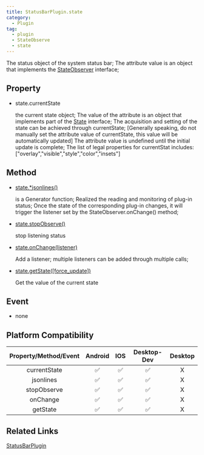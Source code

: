 ```yaml
---
title: StatusBarPlugin.state
category:
  - Plugin 
tag:
  - plugin
  - StateObserve
  - state
---
```


  The status object of the system status bar;
  The attribute value is an object that implements the [StateObserver](../../interface/state-observer/index.md) interface;

## Property

  - state.currentState

    the current state object;
    The value of the attribute is an object that implements part of the [State](../../interface/state/index.md) interface;
    The acquisition and setting of the state can be achieved through currentState; \[Generally speaking, do not manually set the attribute value of currentState, this value will be automatically updated\]
    The attribute value is undefined until the initial update is complete;
    The list of legal properties for currentStat includes:
    \["overlay","visible","style","color","insets"\]
   

## Method

  - [state.*jsonlines()](../../interface/state-observer/jsonlines.md)

    is a Generator function;
    Realized the reading and monitoring of plug-in status;
    Once the state of the corresponding plug-in changes, it will trigger the listener set by the StateObserver.onChange() method;

  - [state.stopObserve()](../../interface/state-observer/stopObserve.md)

    stop listening status

  - [state.onChange(listener)](../../interface/state-observer/onChange.md)

    Add a listener; multiple listeners can be added through multiple calls;

  - [state.getState([force_update])](../../interface/state-observer/getState.md)

    Get the value of the current state

## Event

  - none

## Platform Compatibility

| Property/Method/Event| Android | IOS | Desktop-Dev | Desktop |
|:--------------------:|:-------:|:---:|:-----------:|:-------:|
| currentState         | ✅      | ✅  | ✅          | X       |
| jsonlines            | ✅      | ✅  | ✅          | X       |
| stopObserve          | ✅      | ✅  | ✅          | X       |
| onChange             | ✅      | ✅  | ✅          | X       |
| getState             | ✅      | ✅  | ✅          | X       |

## Related Links

[StatusBarPlugin](./index.md)


